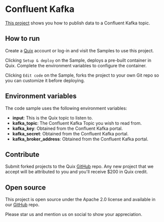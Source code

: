 # Confluent Kafka

[This project](https://github.com/quixio/quix-samples/tree/main/python/destinations/ConfluentKafka) shows you how to publish data to a Confluent Kafka topic.

## How to run

Create a [Quix](https://portal.platform.quix.ai/self-sign-up?xlink=github) account or log-in and visit the Samples to use this project.

Clicking `Setup & deploy` on the Sample, deploys a pre-built container in Quix. Complete the environment variables to configure the container.

Clicking `Edit code` on the Sample, forks the project to your own Git repo so you can customize it before deploying.

## Environment variables

The code sample uses the following environment variables:

- **input**: This is the Quix topic to listen to.
- **kafka_topic**: The Confluent Kafka Topic you wish to read from.
- **kafka_key**: Obtained from the Confluent Kafka portal.
- **kafka_secret**: Obtained from the Confluent Kafka portal.
- **kafka_broker_address**: Obtained from the Confluent Kafka portal.

## Contribute

Submit forked projects to the Quix [GitHub](https://github.com/quixio/quix-samples) repo. Any new project that we accept will be attributed to you and you'll receive $200 in Quix credit.

## Open source

This project is open source under the Apache 2.0 license and available in our [GitHub](https://github.com/quixio/quix-samples) repo.

Please star us and mention us on social to show your appreciation.

